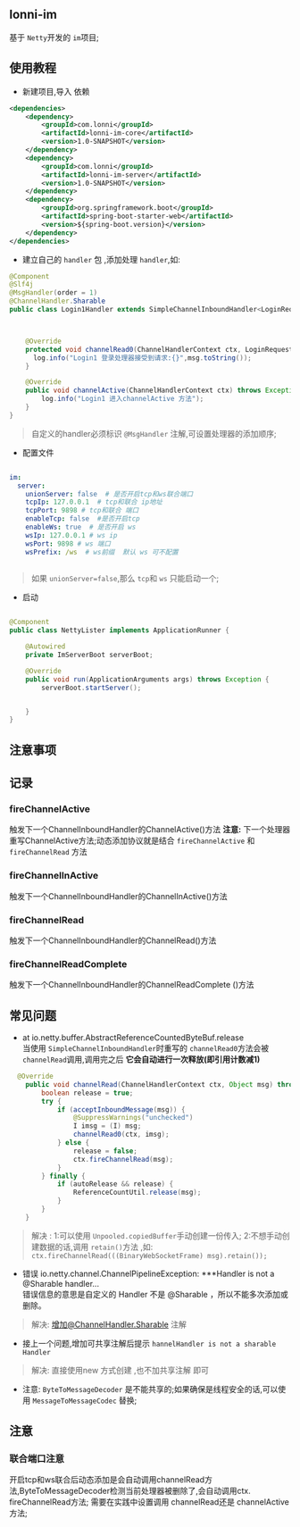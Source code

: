## lonni-im
基于 `Netty`开发的 `im`项目;



## 使用教程
- 新建项目,导入 依赖
```xml
<dependencies>
    <dependency>
        <groupId>com.lonni</groupId>
        <artifactId>lonni-im-core</artifactId>
        <version>1.0-SNAPSHOT</version>
    </dependency>
    <dependency>
        <groupId>com.lonni</groupId>
        <artifactId>lonni-im-server</artifactId>
        <version>1.0-SNAPSHOT</version>
    </dependency>
    <dependency>
        <groupId>org.springframework.boot</groupId>
        <artifactId>spring-boot-starter-web</artifactId>
        <version>${spring-boot.version}</version>
    </dependency>
</dependencies> 
```
- 建立自己的 `handler` 包 ,添加处理 `handler`,如:
```java
@Component
@Slf4j
@MsgHandler(order = 1)
@ChannelHandler.Sharable
public class Login1Handler extends SimpleChannelInboundHandler<LoginRequestAction> {



    @Override
    protected void channelRead0(ChannelHandlerContext ctx, LoginRequestAction msg) throws Exception {
      log.info("Login1 登录处理器接受到请求:{}",msg.toString());
    }

    @Override
    public void channelActive(ChannelHandlerContext ctx) throws Exception {
        log.info("Login1 进入channelActive 方法");
    }
}

```

> 自定义的handler必须标识 `@MsgHandler` 注解,可设置处理器的添加顺序;


- 配置文件
```yaml

im:
  server:
    unionServer: false  # 是否开启tcp和ws联合端口
    tcpIp: 127.0.0.1  # tcp和联合 ip地址
    tcpPort: 9898 # tcp和联合 端口
    enableTcp: false  #是否开启tcp
    enableWs: true  # 是否开启 ws
    wsIp: 127.0.0.1 # ws ip
    wsPort: 9898 # ws 端口
    wsPrefix: /ws  # ws前缀  默认 ws 可不配置 
 
```
> 如果 `unionServer=false`,那么  `tcp`和 `ws` 只能启动一个;

- 启动
```java

@Component
public class NettyLister implements ApplicationRunner {

    @Autowired
    private ImServerBoot serverBoot;

    @Override
    public void run(ApplicationArguments args) throws Exception {
        serverBoot.startServer();


    }
}
```




## 注意事项


## 记录 
### fireChannelActive
触发下一个ChannelInboundHandler的ChannelActive()方法
**注意:** 下一个处理器重写ChannelActive方法;动态添加协议就是结合 `fireChannelActive` 和`fireChannelRead` 方法

### fireChannelInActive 
触发下一个ChannelInboundHandler的ChannelInActive()方法
### fireChannelRead 
触发下一个ChannelInboundHandler的ChannelRead()方法
### fireChannelReadComplete
触发下一个ChannelInboundHandler的ChannelReadComplete ()方法






## 常见问题

- at io.netty.buffer.AbstractReferenceCountedByteBuf.release    
 当使用 `SimpleChannelInboundHandler`时重写的 `channelRead0`方法会被 `channelRead`调用,调用完之后
  **它会自动进行一次释放(即引用计数减1)**
```java
  @Override
    public void channelRead(ChannelHandlerContext ctx, Object msg) throws Exception {
        boolean release = true;
        try {
            if (acceptInboundMessage(msg)) {
                @SuppressWarnings("unchecked")
                I imsg = (I) msg;
                channelRead0(ctx, imsg);
            } else {
                release = false;
                ctx.fireChannelRead(msg);
            }
        } finally {
            if (autoRelease && release) {
                ReferenceCountUtil.release(msg);
            }
        }
    }
```
> 解决 :
> 1:可以使用 `Unpooled.copiedBuffer`手动创建一份传入;
> 2:不想手动创建数据的话,调用 `retain()`方法 ,如:  ` ctx.fireChannelRead(((BinaryWebSocketFrame) msg).retain());`


- 错误 io.netty.channel.ChannelPipelineException: ***Handler is not a @Sharable handler...   
  错误信息的意思是自定义的 Handler 不是 @Sharable ，所以不能多次添加或删除。
> 解决: 增加@ChannelHandler.Sharable 注解

- 接上一个问题,增加可共享注解后提示 `hannelHandler is not a sharable Handler`  
> 解决: 直接使用new 方式创建 ,也不加共享注解 即可

- 注意: `ByteToMessageDecoder` 是不能共享的;如果确保是线程安全的话,可以使用 `MessageToMessageCodec` 替换;

## 注意
### 联合端口注意 
开启tcp和ws联合后动态添加是会自动调用channelRead方法,ByteToMessageDecoder检测当前处理器被删除了,会自动调用ctx.  fireChannelRead方法;
需要在实践中设置调用 channelRead还是 channelActive方法;
